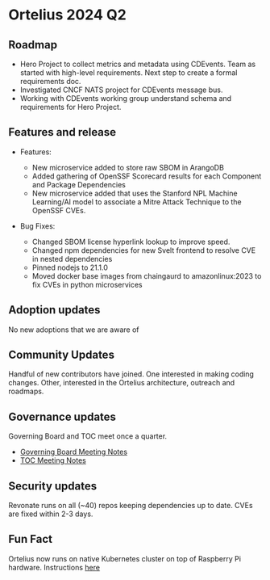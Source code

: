 # Ortelius 2024 Q2

## Roadmap

- Hero Project to collect metrics and metadata using CDEvents.  Team as started with high-level requirements.  Next step to create a formal requirements doc.
- Investigated CNCF NATS project for CDEvents message bus.
- Working with CDEvents working group understand schema and requirements for Hero Project.

## Features and release

- Features:
  - New microservice added to store raw SBOM in ArangoDB
  - Added gathering of OpenSSF Scorecard results for each Component and Package Dependencies
  - New microservice added that uses the Stanford NPL Machine Learning/AI model to associate a Mitre Attack Technique to the OpenSSF CVEs.

- Bug Fixes:
  - Changed SBOM license hyperlink lookup to improve speed.
  - Changed npm dependencies for new Svelt frontend to resolve CVE in nested dependencies
  - Pinned nodejs to 21.1.0
  - Moved docker base images from chaingaurd to amazonlinux:2023 to fix CVEs in python microservices

## Adoption updates

No new adoptions that we are aware of

## Community Updates

Handful of new contributors have joined.  One interested in making coding changes.  Other, interested in the Ortelius architecture, outreach and roadmaps.

## Governance updates

Governing Board and TOC meet once a quarter.
- [Governing Board Meeting Notes](https://docs.google.com/document/d/1oJ2k0mcltc5C8_6xBYkYy_97dQudPcAT7yWIRFzO_lk/edit#heading=h.uwkmvfmryfjv)
- [TOC Meeting Notes](https://docs.google.com/document/d/1ilQJqtkMOfamLo701WJ4ZQO-n5tWC5QJrbfv2O6JGU0/edit)

## Security updates

Revonate runs on all (~40) repos keeping dependencies up to date.  CVEs are fixed within 2-3 days.

## Fun Fact

Ortelius now runs on native Kubernetes cluster on top of Raspberry Pi hardware.  Instructions [here](https://ortelius.io/blog/2024/04/05/how-to-bake-an-ortelius-pi-part-1-the-hardware/)
